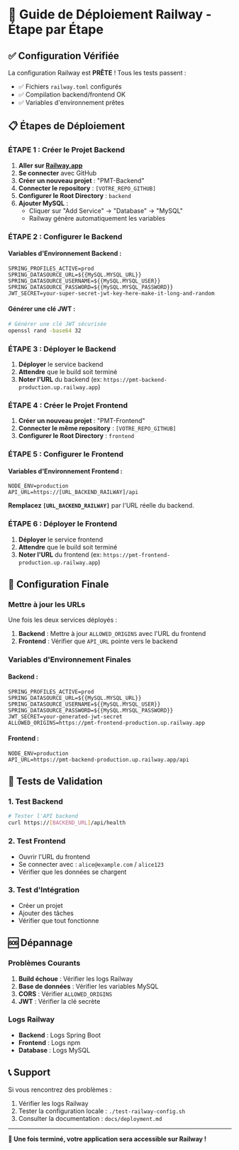 # 🚀 Guide de Déploiement Railway - Étape par Étape

## ✅ Configuration Vérifiée

La configuration Railway est **PRÊTE** ! Tous les tests passent :
- ✅ Fichiers `railway.toml` configurés
- ✅ Compilation backend/frontend OK
- ✅ Variables d'environnement prêtes

## 📋 Étapes de Déploiement

### **ÉTAPE 1 : Créer le Projet Backend**

1. **Aller sur [Railway.app](https://railway.app)**
2. **Se connecter** avec GitHub
3. **Créer un nouveau projet** : "PMT-Backend"
4. **Connecter le repository** : `[VOTRE_REPO_GITHUB]`
5. **Configurer le Root Directory** : `backend`
6. **Ajouter MySQL** :
   - Cliquer sur "Add Service" → "Database" → "MySQL"
   - Railway génère automatiquement les variables

### **ÉTAPE 2 : Configurer le Backend**

#### Variables d'Environnement Backend :
```
SPRING_PROFILES_ACTIVE=prod
SPRING_DATASOURCE_URL=${{MySQL.MYSQL_URL}}
SPRING_DATASOURCE_USERNAME=${{MySQL.MYSQL_USER}}
SPRING_DATASOURCE_PASSWORD=${{MySQL.MYSQL_PASSWORD}}
JWT_SECRET=your-super-secret-jwt-key-here-make-it-long-and-random
```

#### Générer une clé JWT :
```bash
# Générer une clé JWT sécurisée
openssl rand -base64 32
```

### **ÉTAPE 3 : Déployer le Backend**

1. **Déployer** le service backend
2. **Attendre** que le build soit terminé
3. **Noter l'URL** du backend (ex: `https://pmt-backend-production.up.railway.app`)

### **ÉTAPE 4 : Créer le Projet Frontend**

1. **Créer un nouveau projet** : "PMT-Frontend"
2. **Connecter le même repository** : `[VOTRE_REPO_GITHUB]`
3. **Configurer le Root Directory** : `frontend`

### **ÉTAPE 5 : Configurer le Frontend**

#### Variables d'Environnement Frontend :
```
NODE_ENV=production
API_URL=https://[URL_BACKEND_RAILWAY]/api
```

**Remplacez `[URL_BACKEND_RAILWAY]`** par l'URL réelle du backend.

### **ÉTAPE 6 : Déployer le Frontend**

1. **Déployer** le service frontend
2. **Attendre** que le build soit terminé
3. **Noter l'URL** du frontend (ex: `https://pmt-frontend-production.up.railway.app`)

## 🔧 Configuration Finale

### **Mettre à jour les URLs**

Une fois les deux services déployés :

1. **Backend** : Mettre à jour `ALLOWED_ORIGINS` avec l'URL du frontend
2. **Frontend** : Vérifier que `API_URL` pointe vers le backend

### **Variables d'Environnement Finales**

#### Backend :
```
SPRING_PROFILES_ACTIVE=prod
SPRING_DATASOURCE_URL=${{MySQL.MYSQL_URL}}
SPRING_DATASOURCE_USERNAME=${{MySQL.MYSQL_USER}}
SPRING_DATASOURCE_PASSWORD=${{MySQL.MYSQL_PASSWORD}}
JWT_SECRET=your-generated-jwt-secret
ALLOWED_ORIGINS=https://pmt-frontend-production.up.railway.app
```

#### Frontend :
```
NODE_ENV=production
API_URL=https://pmt-backend-production.up.railway.app/api
```

## 🧪 Tests de Validation

### **1. Test Backend**
```bash
# Tester l'API backend
curl https://[BACKEND_URL]/api/health
```

### **2. Test Frontend**
- Ouvrir l'URL du frontend
- Se connecter avec : `alice@example.com` / `alice123`
- Vérifier que les données se chargent

### **3. Test d'Intégration**
- Créer un projet
- Ajouter des tâches
- Vérifier que tout fonctionne

## 🆘 Dépannage

### **Problèmes Courants**

1. **Build échoue** : Vérifier les logs Railway
2. **Base de données** : Vérifier les variables MySQL
3. **CORS** : Vérifier `ALLOWED_ORIGINS`
4. **JWT** : Vérifier la clé secrète

### **Logs Railway**
- **Backend** : Logs Spring Boot
- **Frontend** : Logs npm
- **Database** : Logs MySQL

## 📞 Support

Si vous rencontrez des problèmes :
1. Vérifier les logs Railway
2. Tester la configuration locale : `./test-railway-config.sh`
3. Consulter la documentation : `docs/deployment.md`

---

**🎉 Une fois terminé, votre application sera accessible sur Railway !**
